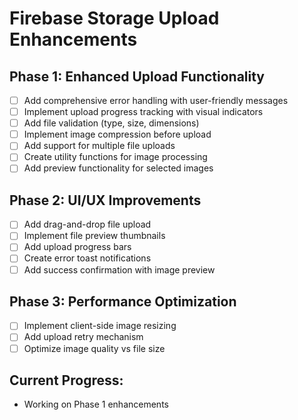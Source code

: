 # Firebase Storage Upload Enhancements

## Phase 1: Enhanced Upload Functionality
- [ ] Add comprehensive error handling with user-friendly messages
- [ ] Implement upload progress tracking with visual indicators
- [ ] Add file validation (type, size, dimensions)
- [ ] Implement image compression before upload
- [ ] Add support for multiple file uploads
- [ ] Create utility functions for image processing
- [ ] Add preview functionality for selected images

## Phase 2: UI/UX Improvements
- [ ] Add drag-and-drop file upload
- [ ] Implement file preview thumbnails
- [ ] Add upload progress bars
- [ ] Create error toast notifications
- [ ] Add success confirmation with image preview

## Phase 3: Performance Optimization
- [ ] Implement client-side image resizing
- [ ] Add upload retry mechanism
- [ ] Optimize image quality vs file size

## Current Progress:
- Working on Phase 1 enhancements
